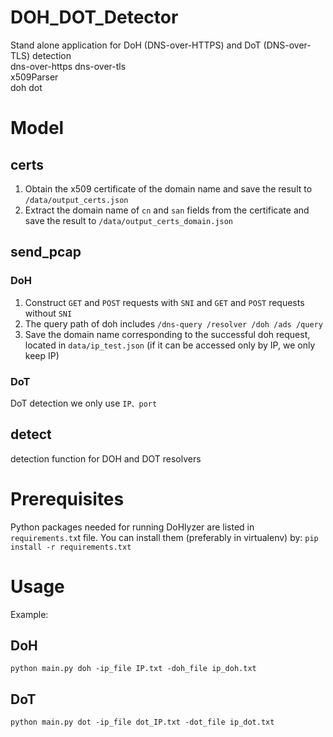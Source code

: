 # DOH_DOT_Detector
Stand alone application for DoH (DNS-over-HTTPS) and DoT (DNS-over-TLS) detection <br />
dns-over-https dns-over-tls <br />
x509Parser <br />
doh dot

# Model
## certs
1) Obtain the x509 certificate of the domain name and save the result to `/data/output_certs.json`
2) Extract the domain name of `cn` and `san` fields from the certificate and save the result to `/data/output_certs_domain.json`

## send_pcap
### DoH
1) Construct `GET` and `POST` requests with `SNI` and `GET` and `POST` requests without `SNI`
2) The query path of doh includes
    `/dns-query
     /resolver
     /doh
     /ads
     /query`
3) Save the domain name corresponding to the successful doh request, located in `data/ip_test.json` (if it can be accessed only by IP, we only keep IP)
### DoT
DoT detection we only use `IP、port` 

## detect
detection function for DOH and DOT resolvers

# Prerequisites
Python packages needed for running DoHlyzer are listed in `requirements.tx`t file. You can install them (preferably in virtualenv) by:
`pip install -r requirements.txt`

# Usage
Example: <br />
## DoH  <br />
`python main.py doh -ip_file IP.txt -doh_file ip_doh.txt  `<br /> 
## DoT  <br /> 
`python main.py dot -ip_file dot_IP.txt -dot_file ip_dot.txt   `<br />
